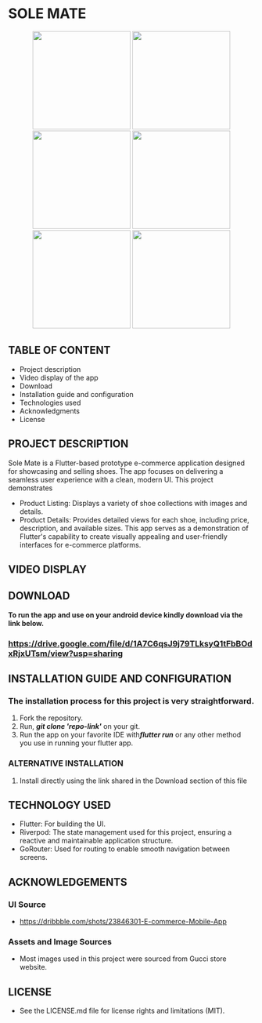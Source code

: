 # SOLE MATE

<p align="center">
  <img src="https://github.com/user-attachments/assets/a2715432-26b2-4529-8f4e-68f117659cc8" width="200"/>
  <img src="https://github.com/user-attachments/assets/661304ea-95d7-4f5e-9d62-765b8bf83f26" width="200"/>
  <img src="https://github.com/user-attachments/assets/61270d6e-d513-4ce7-9603-bd96325dc4ea" width="200"/>
  <img src="https://github.com/user-attachments/assets/b2be1c68-4f9b-42d7-8003-71358988522b" width="200"/>
  <img src="https://github.com/user-attachments/assets/382cf5ba-a832-4768-a3aa-65d7521e1943" width="200"/>
  <img src="https://github.com/user-attachments/assets/aafc9a41-1860-46d6-a6a5-b527db3e26c2" width="200"/>
</p>

## TABLE OF CONTENT
- Project description
- Video display of the app
- Download
- Installation guide and configuration
- Technologies used
- Acknowledgments
- License

## PROJECT DESCRIPTION
Sole Mate is a Flutter-based prototype e-commerce application designed for showcasing and selling shoes. The app focuses on delivering a seamless user experience with a clean, modern UI. This project demonstrates
- Product Listing: Displays a variety of shoe collections with images and details.
- Product Details: Provides detailed views for each shoe, including price, description, and available sizes.
This app serves as a demonstration of Flutter's capability to create visually appealing and user-friendly interfaces for e-commerce platforms.

## VIDEO DISPLAY
<a href="https://github.com/user-attachments/assets/f9b8a36b-cdd3-4189-8d93-ceb8ac845d06" align="center" target="_blank"></a>

## DOWNLOAD
<b color="red">To run the app and use on your android device kindly download via the link below.</b>
### https://drive.google.com/file/d/1A7C6qsJ9j79TLksyQ1tFbBOdxRjxUTsm/view?usp=sharing

## INSTALLATION GUIDE AND CONFIGURATION
### The installation process for this project is very straightforward.
1. Fork the repository.
2. Run, <b><i>git clone 'repo-link'</i></b> on your git.
3. Run the app on your favorite IDE with<b><i>flutter run</i></b> or any other method you use in running your flutter app.

### ALTERNATIVE INSTALLATION
1. Install directly using the link shared in the Download section of this file

## TECHNOLOGY USED
- Flutter: For building the UI.
- Riverpod: The state management used for this project, ensuring a reactive and maintainable application structure.
- GoRouter: Used for routing to enable smooth navigation between screens.

## ACKNOWLEDGEMENTS
### UI Source
- https://dribbble.com/shots/23846301-E-commerce-Mobile-App
### Assets and Image Sources
- Most images used in this project were sourced from Gucci store website.

## LICENSE
- See the LICENSE.md file for license rights and limitations (MIT).
